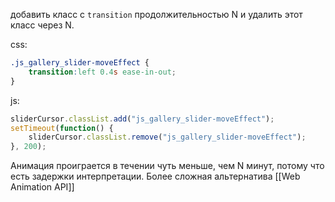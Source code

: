 добавить класс с `transition` продолжительностью N и удалить этот класс через N.

css:
```css
.js_gallery_slider-moveEffect {
	transition:left 0.4s ease-in-out;
}
```
js:
```js
sliderCursor.classList.add("js_gallery_slider-moveEffect");
setTimeout(function() {
	sliderCursor.classList.remove("js_gallery_slider-moveEffect");
}, 200);
```

Анимация проиграется в течении чуть меньше, чем N минут, потому что есть задержки интерпретации.  Более сложная альтернатива [[Web Animation API]]